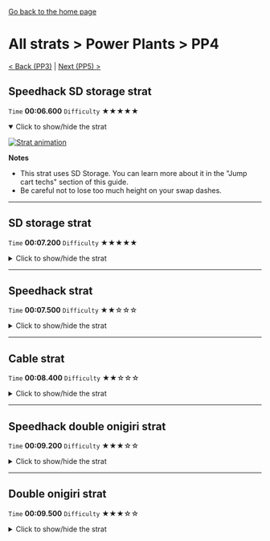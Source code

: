 [Go back to the home page](https://github.com/Doublevil/scbspeedrun)

# All strats > Power Plants > PP4

[< Back (PP3)](https://github.com/Doublevil/scbspeedrun/blob/main/levels/all_lvl/pp/PP3.md) | [Next (PP5) >](https://github.com/Doublevil/scbspeedrun/blob/main/levels/all_lvl/pp/PP5.md)

## Speedhack SD storage strat

`Time` **00:06.600** `Difficulty` ★★★★★
<details open>
  <summary>Click to show/hide the strat</summary>

  [![Strat animation](https://github.com/Doublevil/scbspeedrun/blob/main/media/levels/pp/PP4_S_SDStrat.webp)](https://github.com/Doublevil/scbspeedrun/blob/main/media/levels/pp/PP4_S_SDStrat.mp4?raw=true)

  **Notes**
  - This strat uses SD Storage. You can learn more about it in the "Jump cart techs" section of this guide.
  - Be careful not to lose too much height on your swap dashes.
</details>

---
## SD storage strat

`Time` **00:07.200** `Difficulty` ★★★★★
<details>
  <summary>Click to show/hide the strat</summary>

  [![Strat animation](https://github.com/Doublevil/scbspeedrun/blob/main/media/levels/pp/PP4_SDStrat.webp)](https://github.com/Doublevil/scbspeedrun/blob/main/media/levels/pp/PP4_SDStrat.mp4?raw=true)

  **Notes**
  - This strat uses SD Storage. You can learn more about it in the "Jump cart techs" section of this guide.
  - Be careful not to lose too much height on your swap dashes.
</details>

---
## Speedhack strat

`Time` **00:07.500** `Difficulty` ★★☆☆☆
<details>
  <summary>Click to show/hide the strat</summary>

  [![Strat animation](https://github.com/Doublevil/scbspeedrun/blob/main/media/levels/pp/PP4_S_Strat.webp)](https://github.com/Doublevil/scbspeedrun/blob/main/media/levels/pp/PP4_S_Strat.mp4?raw=true)

  **Notes**
  - Just be careful with the timing on the two first hooks. If you miss a hook, be ready to switch to triple jump to recover.
</details>

---
## Cable strat

`Time` **00:08.400** `Difficulty` ★★☆☆☆
<details>
  <summary>Click to show/hide the strat</summary>

  [![Strat animation](https://github.com/Doublevil/scbspeedrun/blob/main/media/levels/pp/PP4_HookingStrat.webp)](https://github.com/Doublevil/scbspeedrun/blob/main/media/levels/pp/PP4_HookingStrat.mp4?raw=true)

  **Notes**
  - Just be careful with the timing on the two first hooks. If you miss a hook, be ready to switch to triple jump to recover.
</details>

---
## Speedhack double onigiri strat

`Time` **00:09.200** `Difficulty` ★★★☆☆
<details>
  <summary>Click to show/hide the strat</summary>

  [![Strat animation](https://github.com/Doublevil/scbspeedrun/blob/main/media/levels/pp/PP4_S_DoubleOnigiri.webp)](https://github.com/Doublevil/scbspeedrun/blob/main/media/levels/pp/PP4_S_DoubleOnigiri.mp4?raw=true)

  **Notes**
  - The jump in the tiny gap to grab the second onigiri is obviously hard. Below are some advices to make it more consistent.
  - The key is to get enough height on the previous jump. If you are just under the 4th floating block when grabbing it, you should get the perfect jump every time.
  - In order to reach that height consistently, the video proposes a decent setup. Don't jump on the first hook, just fall and grab. Then high jump out of it and grab the far end of the 3rd floating block, then high jump out of it late enough that you almost bump into the 4th floating block.
  - You can probably find your own different setup if you don't like that one.
  - If it seems like you aren't high enough when grabbing the 4th floating block, don't go for it anyways, you won't make it. What you can do as a backup is grab the pillar just above the 2 glitch blocks, as low as possible, then wait for the cable to stabilize straight down, and do a normal jump into the gap.
</details>

---
## Double onigiri strat

`Time` **00:09.500** `Difficulty` ★★★☆☆
<details>
  <summary>Click to show/hide the strat</summary>

  [![Strat animation](https://github.com/Doublevil/scbspeedrun/blob/main/media/levels/pp/PP4_DoubleOnigiriStrat.webp)](https://github.com/Doublevil/scbspeedrun/blob/main/media/levels/pp/PP4_DoubleOnigiriStrat.mp4?raw=true)

  **Notes**
  - The jump in the tiny gap to grab the second onigiri is obviously hard. Below are some advices to make it more consistent.
  - The key is to get enough height on the previous jump. If you are just under the 4th floating block when grabbing it, you should get the perfect jump every time.
  - In order to reach that height consistently, the video proposes a decent setup. Don't jump on the first hook, just fall and grab. Then high jump out of it and grab the far end of the 3rd floating block, then high jump out of it late enough that you almost bump into the 4th floating block.
  - You can probably find your own different setup if you don't like that one.
  - If it seems like you aren't high enough when grabbing the 4th floating block, don't go for it anyways, you won't make it. What you can do as a backup is grab the pillar just above the 2 glitch blocks, as low as possible, then wait for the cable to stabilize straight down, and do a normal jump into the gap.
</details>
